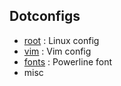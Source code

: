 
## Dotconfigs

- [root](./root) : Linux config
- [vim](./vim) : Vim config
- [fonts](./fonts) : Powerline font
- misc
